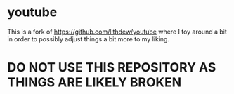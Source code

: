 # youtube

This is a fork of https://github.com/lithdew/youtube where I toy around a bit in order to possibly adjust things a bit more to my liking.

# DO NOT USE THIS REPOSITORY AS THINGS ARE LIKELY BROKEN
